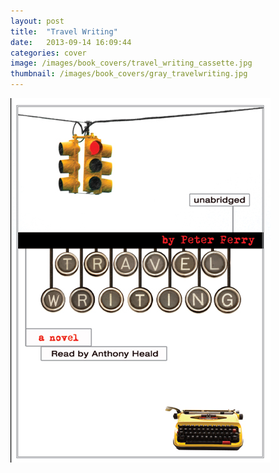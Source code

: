```yaml
---
layout: post
title:  "Travel Writing"
date:   2013-09-14 16:09:44
categories: cover
image: /images/book_covers/travel_writing_cassette.jpg 
thumbnail: /images/book_covers/gray_travelwriting.jpg
---
```

![Travel Writing][image]

[image]: /images/book_covers/travel_writing_cassette.jpg "Travel Writing"
